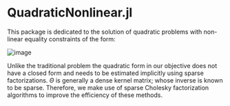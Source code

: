 # QuadraticNonlinear.jl

This package is dedicated to the solution of quadratic problems with non-linear equality constraints of the form:

![image](https://github.com/user-attachments/assets/7e50a5ec-2786-444e-b6e5-a7aae1ac5597)

Unlike the traditional problem the quadratic form in our objective does not have a closed form and needs to be estimated implicitly using sparse factorizations. 
$\Theta$ is generally a dense kernel matrix; whose inverse is known to be sparse. Therefore, we make use of sparse Cholesky factorization algorithms to improve the efficiency of these methods.
